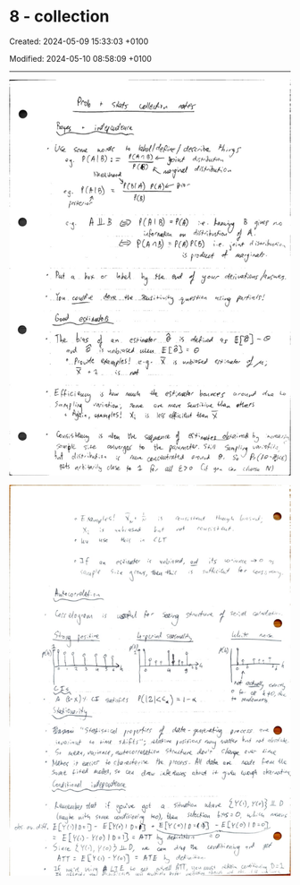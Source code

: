 # 8 - collection

Created: 2024-05-09 15:33:03 +0100

Modified: 2024-05-10 08:58:09 +0100

---

![](../../media/Year-1-Prob-and-stats-8---collection-image1.jpeg)



![](../../media/Year-1-Prob-and-stats-8---collection-image2.jpeg)




